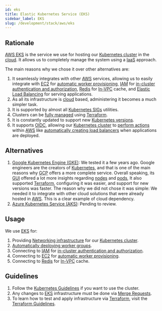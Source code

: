 ```yaml
---
id: eks
title: Elastic Kubernetes Service (EKS)
sidebar_label: EKS
slug: /development/stack/aws/eks
---
```


## Rationale

[AWS EKS][EKS] is the service we use
for hosting our [Kubernetes cluster][KUBERNETES]
in the
[cloud](https://en.wikipedia.org/wiki/Cloud_computing).
It allows us to completely manage the system
using a [IaaS](https://en.wikipedia.org/wiki/Infrastructure_as_a_service)
approach.

The main reasons why we chose it
over other alternatives are:

1. It seamlessly integrates with other [AWS][AWS] services,
    allowing us to easily
    integrate with
    [EC2](/development/stack/aws/ec2/) for
    [automatic worker provisioning](https://github.com/kubernetes/autoscaler/tree/master/cluster-autoscaler),
    [IAM](/development/stack/aws/iam/) for
    [in-cluster authentication and authorization](https://gitlab.com/fluidattacks/product/-/blob/086a0ace31819d4db76113a20f029c991d8375ce/makes/applications/makes/k8s/src/terraform/variables.tf#L55),
    [Redis](https://aws.amazon.com/redis/) for
    [In-VPC](/development/stack/aws/vpc/) cache,
    and [Elastic Load Balancing](https://aws.amazon.com/elasticloadbalancing/)
    for serving applications.
1. As all its infrastructure is
    [cloud](https://en.wikipedia.org/wiki/Cloud_computing) based,
    administering it becomes a much simpler task.
1. It is supported by almost all
    [Kubernetes SIGs](https://github.com/kubernetes-sigs)
    utilities.
1. Clusters can be
    [fully managed](https://gitlab.com/fluidattacks/product/-/blob/ba230133febd3325d0f5c995f638a176b89d32a2/makes/applications/makes/k8s/src/terraform/cluster.tf)
    using [Terraform][TERRAFORM].
1. It is constantly updated to support new
    [Kubernetes versions](https://docs.aws.amazon.com/eks/latest/userguide/kubernetes-versions.html).
1. It supports [OIDC](https://docs.aws.amazon.com/eks/latest/userguide/authenticate-oidc-identity-provider.html),
    allowing our [Kubernetes cluster][KUBERNETES]
    to [perform actions](https://gitlab.com/fluidattacks/product/-/blob/086a0ace31819d4db76113a20f029c991d8375ce/makes/applications/makes/k8s/src/terraform/autoscaler.tf#L52)
    within [AWS][AWS] like
    [automatically creating load balancers](https://github.com/kubernetes-sigs/aws-load-balancer-controller)
    when applications are deployed.

## Alternatives

1. [Google Kubernetes Engine (GKE)](https://cloud.google.com/kubernetes-engine):
    We tested it a few years ago.
    Google engineers are the creators of [Kubernetes][KUBERNETES],
    and that is one of the main reasons why [GCP](https://cloud.google.com/gcp/)
    offers a more complete service.
    Overall speaking,
    its [GUI](https://en.wikipedia.org/wiki/Graphical_user_interface)
    offered a lot more insights regarding
    [nodes](https://kubernetes.io/docs/concepts/architecture/nodes/) and
    [pods](https://kubernetes.io/docs/concepts/workloads/pods/),
    It also supported [Terraform][TERRAFORM],
    configuring it was easier,
    and support for new versions was faster.
    The reason why we did not chose it was simple:
    We needed it to integrate with other cloud solutions
    that were already hosted in [AWS][AWS].
    This is a clear example of cloud dependency.
1. [Azure Kubernetes Service (AKS)](https://azure.microsoft.com/en-us/overview/kubernetes-on-azure/):
    Pending to review.

## Usage

We use [EKS][EKS] for:

1. Providing [Networking infrastructure](https://gitlab.com/fluidattacks/product/-/blob/086a0ace31819d4db76113a20f029c991d8375ce/makes/applications/makes/k8s/src/terraform/network.tf)
    for our [Kubernetes cluster][KUBERNETES].
1. [Automatically deploying worker groups](https://gitlab.com/fluidattacks/product/-/blob/086a0ace31819d4db76113a20f029c991d8375ce/makes/applications/makes/k8s/src/terraform/cluster.tf#L29).
1. Connecting to [IAM](/development/stack/aws/iam/) for
    [in-cluster authentication and authorization](https://gitlab.com/fluidattacks/product/-/blob/086a0ace31819d4db76113a20f029c991d8375ce/makes/applications/makes/k8s/src/terraform/variables.tf#L55).
1. Connecting to [EC2](/development/stack/aws/ec2/) for
    [automatic worker provisioning](https://github.com/kubernetes/autoscaler/tree/master/cluster-autoscaler).
1. Connecting to [Redis](https://aws.amazon.com/redis/) for
    [In-VPC](/development/stack/aws/vpc/) cache.

## Guidelines

1. Follow the [Kubernetes Guidelines](/development/stack/kubernetes/#guidelines)
    if you want to use the cluster.
1. Any changes to
    [EKS][EKS]
    infrastructure must be done via
    [Merge Requests](https://docs.gitlab.com/ee/user/project/merge_requests/).
1. To learn how to test and apply infrastructure via [Terraform][TERRAFORM],
    visit the
    [Terraform Guidelines](/development/stack/terraform#guidelines).

[AWS]: /development/stack/aws/
[EKS]: https://aws.amazon.com/eks/
[KUBERNETES]: /development/stack/kubernetes/
[TERRAFORM]: /development/stack/terraform/
